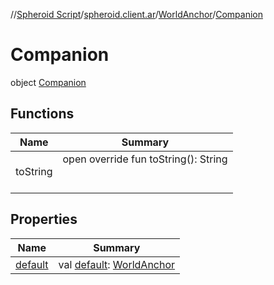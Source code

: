 //[Spheroid Script](../../../index.md)/[spheroid.client.ar](../../index.md)/[WorldAnchor](../index.md)/[Companion](index.md)



# Companion  
 object [Companion](index.md)   


## Functions  
  
|  Name|  Summary| 
|---|---|
| toString| open override fun toString(): String  <br><br><br>


## Properties  
  
|  Name|  Summary| 
|---|---|
| [default](index.md#spheroid.client.ar/WorldAnchor.Companion/default/#/PointingToDeclaration/)|  val [default](index.md#spheroid.client.ar/WorldAnchor.Companion/default/#/PointingToDeclaration/): [WorldAnchor](../index.md)   <br>


